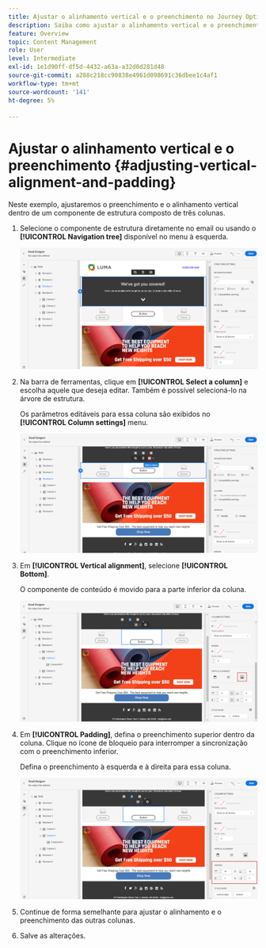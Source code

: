 ```yaml
---
title: Ajustar o alinhamento vertical e o preenchimento no Journey Optimizer
description: Saiba como ajustar o alinhamento vertical e o preenchimento
feature: Overview
topic: Content Management
role: User
level: Intermediate
exl-id: 1e1d90ff-df5d-4432-a63a-a32d0d281d48
source-git-commit: a288c218cc90838e4961d098691c36dbee1c4af1
workflow-type: tm+mt
source-wordcount: '141'
ht-degree: 5%

---
```


# Ajustar o alinhamento vertical e o preenchimento {#adjusting-vertical-alignment-and-padding}

Neste exemplo, ajustaremos o preenchimento e o alinhamento vertical dentro de um componente de estrutura composto de três colunas.

1. Selecione o componente de estrutura diretamente no email ou usando o **[!UICONTROL Navigation tree]** disponível no menu à esquerda.

   ![](assets/alignment_1.png)

1. Na barra de ferramentas, clique em **[!UICONTROL Select a column]** e escolha aquele que deseja editar. Também é possível selecioná-lo na árvore de estrutura.

   Os parâmetros editáveis para essa coluna são exibidos no **[!UICONTROL Column settings]** menu.

   ![](assets/alignment_2.png)

1. Em **[!UICONTROL Vertical alignment]**, selecione **[!UICONTROL Bottom]**.

   O componente de conteúdo é movido para a parte inferior da coluna.

   ![](assets/alignment_3.png)

1. Em **[!UICONTROL Padding]**, defina o preenchimento superior dentro da coluna. Clique no ícone de bloqueio para interromper a sincronização com o preenchimento inferior.

   Defina o preenchimento à esquerda e à direita para essa coluna.

   ![](assets/alignment_4.png)

1. Continue de forma semelhante para ajustar o alinhamento e o preenchimento das outras colunas.

1. Salve as alterações.
